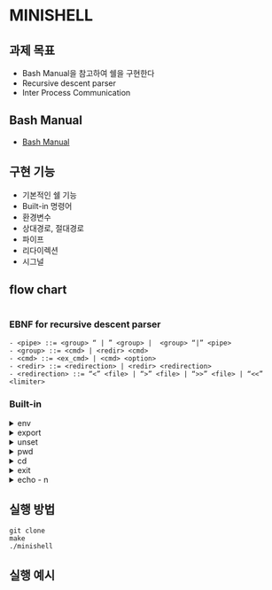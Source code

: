 # MINISHELL

## 과제 목표
- Bash Manual을 참고하여 쉘을 구현한다
- Recursive descent parser
- Inter Process Communication

## Bash Manual
- [Bash Manual](https://www.gnu.org/software/bash/manual/bash.html)

## 구현 기능
- 기본적인 쉘 기능
- Built-in 명령어
- 환경변수
- 상대경로, 절대경로
- 파이프
- 리다이렉션
- 시그널

## flow chart
<img>

### EBNF for recursive descent parser
```
- <pipe> ::= <group> “ | ” <group> |  <group> “|” <pipe>
- <group> ::= <cmd> | <redir> <cmd>
- <cmd> ::= <ex_cmd> | <cmd> <option>
- <redir> ::= <redirection> | <redir> <redirection>
- <redirection> ::= “<” <file> | “>” <file> | “>>” <file> | “<<” <limiter>
```

### Built-in

<details>
<summary>env</summary>
환경 변수 목록을 출력
</details>

<details>
<summary>export</summary>
환경변수를 설정하거나 환경변수 목록을 출력
</details>

<details>
<summary>unset</summary>
환경변수를 삭제
</details>

<details>
<summary>pwd</summary>
현재 디렉토리 출력
</details>

<details>
<summary>cd</summary>
디렉토리 변경
</details>

<details>
<summary>exit</summary>
쉘 종료 (파이프 제외)
</details>

<details>
<summary>echo - n</summary>
문자열 출력, n옵션은 줄바꿈을 하지 않음
</details>


## 실행 방법
```
git clone
make
./minishell
```

## 실행 예시
<img>






